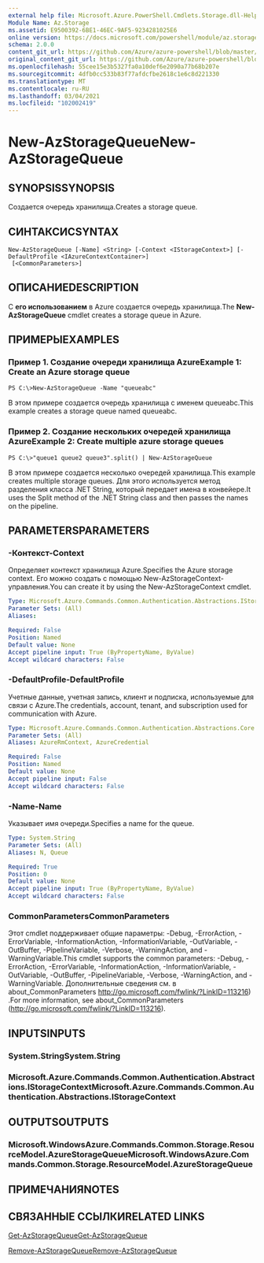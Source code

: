 ```yaml
---
external help file: Microsoft.Azure.PowerShell.Cmdlets.Storage.dll-Help.xml
Module Name: Az.Storage
ms.assetid: E9500392-6BE1-46EC-9AF5-9234281025E6
online version: https://docs.microsoft.com/powershell/module/az.storage/new-azstoragequeue
schema: 2.0.0
content_git_url: https://github.com/Azure/azure-powershell/blob/master/src/Storage/Storage.Management/help/New-AzStorageQueue.md
original_content_git_url: https://github.com/Azure/azure-powershell/blob/master/src/Storage/Storage.Management/help/New-AzStorageQueue.md
ms.openlocfilehash: 55cee15e3b5327fa0a10def6e2090a77b68b207e
ms.sourcegitcommit: 4dfb0cc533b83f77afdcfbe2618c1e6c8d221330
ms.translationtype: MT
ms.contentlocale: ru-RU
ms.lasthandoff: 03/04/2021
ms.locfileid: "102002419"
---
```

# <span data-ttu-id="a8d33-101">New-AzStorageQueue</span><span class="sxs-lookup"><span data-stu-id="a8d33-101">New-AzStorageQueue</span></span>

## <span data-ttu-id="a8d33-102">SYNOPSIS</span><span class="sxs-lookup"><span data-stu-id="a8d33-102">SYNOPSIS</span></span>
<span data-ttu-id="a8d33-103">Создается очередь хранилища.</span><span class="sxs-lookup"><span data-stu-id="a8d33-103">Creates a storage queue.</span></span>

## <span data-ttu-id="a8d33-104">СИНТАКСИС</span><span class="sxs-lookup"><span data-stu-id="a8d33-104">SYNTAX</span></span>

```
New-AzStorageQueue [-Name] <String> [-Context <IStorageContext>] [-DefaultProfile <IAzureContextContainer>]
 [<CommonParameters>]
```

## <span data-ttu-id="a8d33-105">ОПИСАНИЕ</span><span class="sxs-lookup"><span data-stu-id="a8d33-105">DESCRIPTION</span></span>
<span data-ttu-id="a8d33-106">С **его использованием** в Azure создается очередь хранилища.</span><span class="sxs-lookup"><span data-stu-id="a8d33-106">The **New-AzStorageQueue** cmdlet creates a storage queue in Azure.</span></span>

## <span data-ttu-id="a8d33-107">ПРИМЕРЫ</span><span class="sxs-lookup"><span data-stu-id="a8d33-107">EXAMPLES</span></span>

### <span data-ttu-id="a8d33-108">Пример 1. Создание очереди хранилища Azure</span><span class="sxs-lookup"><span data-stu-id="a8d33-108">Example 1: Create an Azure storage queue</span></span>
```
PS C:\>New-AzStorageQueue -Name "queueabc"
```

<span data-ttu-id="a8d33-109">В этом примере создается очередь хранилища с именем queueabc.</span><span class="sxs-lookup"><span data-stu-id="a8d33-109">This example creates a storage queue named queueabc.</span></span>

### <span data-ttu-id="a8d33-110">Пример 2. Создание нескольких очередей хранилища Azure</span><span class="sxs-lookup"><span data-stu-id="a8d33-110">Example 2: Create multiple azure storage queues</span></span>
```
PS C:\>"queue1 queue2 queue3".split() | New-AzStorageQueue
```

<span data-ttu-id="a8d33-111">В этом примере создается несколько очередей хранилища.</span><span class="sxs-lookup"><span data-stu-id="a8d33-111">This example creates multiple storage queues.</span></span>
<span data-ttu-id="a8d33-112">Для этого используется метод разделения класса .NET String, который передает имена в конвейере.</span><span class="sxs-lookup"><span data-stu-id="a8d33-112">It uses the Split method of the .NET String class and then passes the names on the pipeline.</span></span>

## <span data-ttu-id="a8d33-113">PARAMETERS</span><span class="sxs-lookup"><span data-stu-id="a8d33-113">PARAMETERS</span></span>

### <span data-ttu-id="a8d33-114">-Контекст</span><span class="sxs-lookup"><span data-stu-id="a8d33-114">-Context</span></span>
<span data-ttu-id="a8d33-115">Определяет контекст хранилища Azure.</span><span class="sxs-lookup"><span data-stu-id="a8d33-115">Specifies the Azure storage context.</span></span>
<span data-ttu-id="a8d33-116">Его можно создать с помощью New-AzStorageContext-управления.</span><span class="sxs-lookup"><span data-stu-id="a8d33-116">You can create it by using the New-AzStorageContext cmdlet.</span></span>

```yaml
Type: Microsoft.Azure.Commands.Common.Authentication.Abstractions.IStorageContext
Parameter Sets: (All)
Aliases:

Required: False
Position: Named
Default value: None
Accept pipeline input: True (ByPropertyName, ByValue)
Accept wildcard characters: False
```

### <span data-ttu-id="a8d33-117">-DefaultProfile</span><span class="sxs-lookup"><span data-stu-id="a8d33-117">-DefaultProfile</span></span>
<span data-ttu-id="a8d33-118">Учетные данные, учетная запись, клиент и подписка, используемые для связи с Azure.</span><span class="sxs-lookup"><span data-stu-id="a8d33-118">The credentials, account, tenant, and subscription used for communication with Azure.</span></span>

```yaml
Type: Microsoft.Azure.Commands.Common.Authentication.Abstractions.Core.IAzureContextContainer
Parameter Sets: (All)
Aliases: AzureRmContext, AzureCredential

Required: False
Position: Named
Default value: None
Accept pipeline input: False
Accept wildcard characters: False
```

### <span data-ttu-id="a8d33-119">-Name</span><span class="sxs-lookup"><span data-stu-id="a8d33-119">-Name</span></span>
<span data-ttu-id="a8d33-120">Указывает имя очереди.</span><span class="sxs-lookup"><span data-stu-id="a8d33-120">Specifies a name for the queue.</span></span>

```yaml
Type: System.String
Parameter Sets: (All)
Aliases: N, Queue

Required: True
Position: 0
Default value: None
Accept pipeline input: True (ByPropertyName, ByValue)
Accept wildcard characters: False
```

### <span data-ttu-id="a8d33-121">CommonParameters</span><span class="sxs-lookup"><span data-stu-id="a8d33-121">CommonParameters</span></span>
<span data-ttu-id="a8d33-122">Этот cmdlet поддерживает общие параметры: -Debug, -ErrorAction, -ErrorVariable, -InformationAction, -InformationVariable, -OutVariable, -OutBuffer, -PipelineVariable, -Verbose, -WarningAction, and -WarningVariable.</span><span class="sxs-lookup"><span data-stu-id="a8d33-122">This cmdlet supports the common parameters: -Debug, -ErrorAction, -ErrorVariable, -InformationAction, -InformationVariable, -OutVariable, -OutBuffer, -PipelineVariable, -Verbose, -WarningAction, and -WarningVariable.</span></span> <span data-ttu-id="a8d33-123">Дополнительные сведения см. в about_CommonParameters http://go.microsoft.com/fwlink/?LinkID=113216) .</span><span class="sxs-lookup"><span data-stu-id="a8d33-123">For more information, see about_CommonParameters (http://go.microsoft.com/fwlink/?LinkID=113216).</span></span>

## <span data-ttu-id="a8d33-124">INPUTS</span><span class="sxs-lookup"><span data-stu-id="a8d33-124">INPUTS</span></span>

### <span data-ttu-id="a8d33-125">System.String</span><span class="sxs-lookup"><span data-stu-id="a8d33-125">System.String</span></span>

### <span data-ttu-id="a8d33-126">Microsoft.Azure.Commands.Common.Authentication.Abstractions.IStorageContext</span><span class="sxs-lookup"><span data-stu-id="a8d33-126">Microsoft.Azure.Commands.Common.Authentication.Abstractions.IStorageContext</span></span>

## <span data-ttu-id="a8d33-127">OUTPUTS</span><span class="sxs-lookup"><span data-stu-id="a8d33-127">OUTPUTS</span></span>

### <span data-ttu-id="a8d33-128">Microsoft.WindowsAzure.Commands.Common.Storage.ResourceModel.AzureStorageQueue</span><span class="sxs-lookup"><span data-stu-id="a8d33-128">Microsoft.WindowsAzure.Commands.Common.Storage.ResourceModel.AzureStorageQueue</span></span>

## <span data-ttu-id="a8d33-129">ПРИМЕЧАНИЯ</span><span class="sxs-lookup"><span data-stu-id="a8d33-129">NOTES</span></span>

## <span data-ttu-id="a8d33-130">СВЯЗАННЫЕ ССЫЛКИ</span><span class="sxs-lookup"><span data-stu-id="a8d33-130">RELATED LINKS</span></span>

[<span data-ttu-id="a8d33-131">Get-AzStorageQueue</span><span class="sxs-lookup"><span data-stu-id="a8d33-131">Get-AzStorageQueue</span></span>](./Get-AzStorageQueue.md)

[<span data-ttu-id="a8d33-132">Remove-AzStorageQueue</span><span class="sxs-lookup"><span data-stu-id="a8d33-132">Remove-AzStorageQueue</span></span>](./Remove-AzStorageQueue.md)


